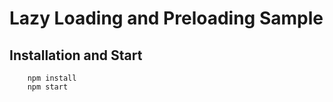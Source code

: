 # Lazy Loading and Preloading Sample


## Installation and Start

```
    npm install
    npm start
```